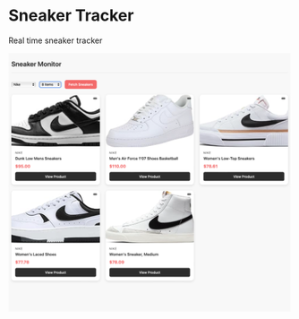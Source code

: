 # Sneaker Tracker
Real time sneaker tracker

![Sneaker Tracker Screenshot](assets/Screenshot%202025-05-16%20at%203.38.40%20AM.png)

